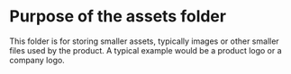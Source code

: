# Purpose of the assets folder

This folder is for storing smaller assets, typically images or other smaller files used by the product. A typical example would be a product logo or a company logo.
